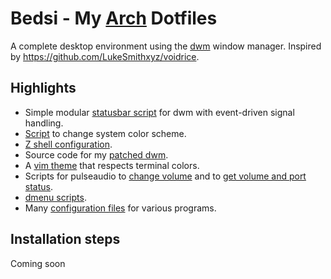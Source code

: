 # Bedsi - My [Arch](https://archlinux.org/) Dotfiles

A complete desktop environment using the [dwm](https://dwm.suckless.org/) window manager. Inspired by https://github.com/LukeSmithxyz/voidrice.

## Highlights
* Simple modular [statusbar script](https://github.com/simtd/bedsi-de/blob/main/.local/bin/statusbar/dwm-status) for dwm with event-driven signal handling.
* [Script](https://github.com/simtd/bedsi-de/blob/main/.local/bin/theme-changer) to change system color scheme.
* [Z shell configuration](https://github.com/simtd/bedsi-de/blob/main/.config/zsh/.zshrc).
* Source code for my [patched dwm](https://github.com/simtd/bedsi-de/tree/main/.local/src/dwm-patched).
* A [vim theme](https://github.com/simtd/bedsi-de/blob/main/.config/nvim/colors/ansi.vim) that respects terminal colors.
* Scripts for pulseaudio to [change volume](https://github.com/simtd/bedsi-de/blob/main/.local/bin/volume-control) and to [get volume and port status](https://github.com/simtd/bedsi-de/blob/main/.local/bin/statusbar/sb-volume).
* [dmenu scripts](https://github.com/simtd/bedsi-de/tree/main/.local/bin/dmenu).
* Many [configuration files](https://github.com/simtd/bedsi-de/tree/main/.config) for various programs.

## Installation steps
Coming soon
